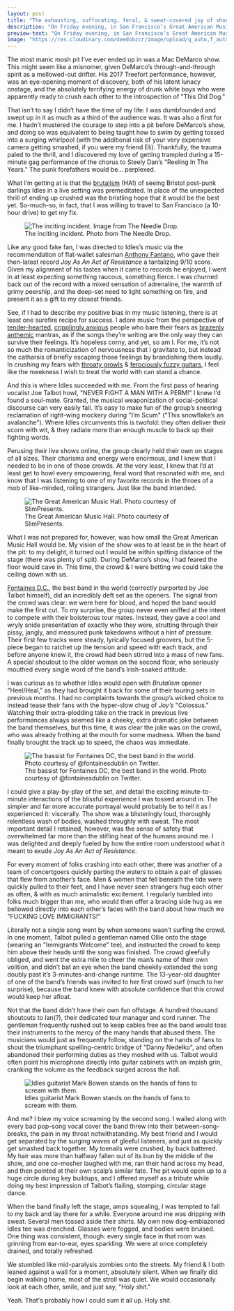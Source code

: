 ```yaml
---
layout: post
title: "The exhausting, suffocating, feral, & sweat-covered joy of shouting with Idles"
description: "On Friday evening, in San Francisco’s Great American Music Hall, I survived an evening with my current favorite motley crew of Bristol shouters, and their opening act, the greatest band in the world."
preview-text: "On Friday evening, in San Francisco’s Great American Music Hall, I survived an evening with my current favorite motley crew of Bristol shouters, and their opening act, the greatest band in the world."
image: "https://res.cloudinary.com/deedobzcr/image/upload/q_auto,f_auto,w_1200/v1559086995/01FD684C-4F8C-4F72-A652-A9CEF13C2DB8.jpg"
---
```


The most manic mosh pit I’ve ever ended up in was a Mac DeMarco show. This might seem like a misnomer, given DeMarco’s through-and-through spirit as a mellowed-out drifter. His 2017 Treefort performance, however, was an eye-opening moment of discovery, both of his latent lunacy onstage, and the absolutely terrifying energy of drunk white boys who were apparently ready to crush each other to the introspection of "This Old Dog." 

That isn’t to say I didn’t have the time of my life: I was dumbfounded and swept up in it as much as a third of the audience was. It was also a first for me. I hadn’t mustered the courage to step into a pit before DeMarco’s show, and doing so was equivalent to being taught how to swim by getting tossed into a surging whirlpool (with the additional risk of your very expensive camera getting smashed, if you were my friend Eli). Thankfully, the trauma paled to the thrill, and I discovered my love of getting trampled during a 15-minute gag performance of the chorus to Steely Dan’s "Reeling In The Years." The punk forefathers would be... perplexed.

What I’m getting at is that the [brutalism](https://youtu.be/F901emh112U) (HA!) of seeing Bristol post-punk darlings Idles in a live setting was premeditated. In place of the unexpected thrill of ending up crushed was the bristling hope that it would be the best yet. So-much-so, in fact, that I was willing to travel to San Francisco (a 10-hour drive) to get my fix. 

<figure>
	<img src="https://res.cloudinary.com/deedobzcr/image/upload/q_auto,f_auto,w_1200/v1559089109/9506BBD8-9E9B-4FA4-A4F8-DE9BB09B4731.jpg" alt="The inciting incident. Image from The Needle Drop." />
	<figcaption>The inciting incident. Photo from The Needle Drop.</figcaption>
</figure>

Like any good fake fan, I was directed to Idles’s music via the recommendation of flat-wallet salesman [Anthony Fantano](https://youtu.be/4i2PpkVGQNQ), who gave their then-latest record _Joy As An Act of Resistance_ a tantalizing 9/10 score. Given my alignment of his tastes when it came to records he enjoyed, I went in at least expecting something raucous, something fierce. I was churned back out of the record with a mixed sensation of adrenaline, the warmth of grimy peership, and the deep-set need to light something on fire, and present it as a gift to my closest friends. 

See, if I had to describe my positive bias in my music listening, there is at least one surefire recipe for success. I adore music from the perspective of [tender-hearted](https://youtu.be/MlQunle406U), [cripplingly anxious](https://youtu.be/bcnIhzaDTd0) people who bare their fears as [brazenly anthemic](https://youtu.be/2EzxGDSw6AU) mantras, as if the songs they’re writing are the only way they can survive their feelings. It’s hopeless corny, and yet, so am I. For me, it’s not so much the romanticization of nervousness that I gravitate to, but instead the catharsis of briefly escaping those feelings by brandishing them loudly. In crushing my fears with [throaty growls](https://youtu.be/hYO1lSUspXA) & [ferociously fuzzy guitars](https://youtu.be/VB3Y42CU2RY), I feel like the meekness I wish to treat the world with can stand a chance.

And this is where Idles succeeded with me. From the first pass of hearing vocalist Joe Talbot howl, "NEVER FIGHT A MAN WITH A PERM!" I knew I’d found a soul-mate. Granted, the musical weaponization of social-political discourse can very easily fail. It’s easy to make fun of the group’s sneering reclamation of right-wing mockery during "I’m Scum" ("This snowflake’s an avalanche"). Where Idles circumvents this is twofold: they often deliver their scorn with wit, & they radiate more than enough muscle to back up their fighting words.

Perusing their live shows online, the group clearly held their own on stages of all sizes. Their charisma and energy were enormous, and I knew that I needed to be in one of those crowds. At the very least, I knew that I’d at least get to howl every empowering, feral word that resonated with me, and know that I was listening to one of my favorite records in the throes of a mob of like-minded, roiling strangers. Just like the band intended.

<figure>
	<img src="https://res.cloudinary.com/deedobzcr/image/upload/q_auto,f_auto,w_1200/v1559089689/2451A7EA-4540-4187-83CE-9E66654EC301.jpg" alt="The Great American Music Hall. Photo courtesy of SlimPresents." />
	<figcaption>The Great American Music Hall. Photo courtesy of SlimPresents.</figcaption>
</figure>

What I was not prepared for, however, was how small the Great American Music Hall would be. My vision of the show was to at least be in the heart of the pit: to my delight, it turned out I would be within spitting distance of the stage (there was plenty of spit). During DeMarco’s show, I had feared the floor would cave in. This time, the crowd & I were betting we could take the ceiling down with us. 

[Fontaines D.C.](https://youtu.be/rKQeDO4WqRc), the best band in the world (correctly purported by Joe Talbot himself), did an incredibly deft set as the openers. The signal from the crowd was clear: we were here for blood, and hoped the band would make the first cut. To my surprise, the group never even sniffed at the intent to compete with their boisterous tour mates. Instead, they gave a cool and wryly snide presentation of exactly who they were, strutting through their pissy, jangly, and measured punk takedowns without a hint of pressure. Their first few tracks were steady, lyrically focused groovers, but the 5-piece began to ratchet up the tension and speed with each track, and before anyone knew it, the crowd had been stirred into a mass of new fans. A special shoutout to the older woman on the second floor, who seriously mouthed every single word of the band’s Irish-soaked attitude.

I was curious as to whether Idles would open with _Brutalism_ opener "Heel/Heal," as they had brought it back for some of their touring sets in previous months. I had no complaints towards the group’s wicked choice to instead tease their fans with the hyper-slow chug of *Joy’s* "Colossus." Watching their extra-plodding take on the track in previous live performances always seemed like a cheeky, extra dramatic joke between the band themselves, but this time, it was clear the joke was on the crowd, who was already frothing at the mouth for some madness. When the band finally brought the track up to speed, the chaos was immediate. 

<figure>
	<img src="https://res.cloudinary.com/deedobzcr/image/upload/q_auto,f_auto,w_1200/v1559090220/1706A476-00CB-4B44-A28E-272BB466543B.jpg" alt="The bassist for Fontaines DC, the best band in the world. Photo courtesy of @fontainesdublin on Twitter." />
	<figcaption>The bassist for Fontaines DC, the best band in the world. Photo courtesy of @fontainesdublin on Twitter.</figcaption>
</figure>

I could give a play-by-play of the set, and detail the exciting minute-to-minute interactions of the blissful experience I was tossed around in. The simpler and far more accurate portrayal would probably be to tell it as I experienced it: viscerally. The show was a blisteringly loud, thoroughly relentless wash of bodies, washed throughly with sweat. The most important detail I retained, however, was the sense of safety that overwhelmed far more than the stifling heat of the humans around me. I was delighted and deeply fueled by how the entire room understood what it meant to exude _Joy As An Act of Resistance_. 

For every moment of folks crashing into each other, there was another of a team of concertgoers quickly parting the waters to obtain a pair of glasses that flew from another’s face. Men & women that fell beneath the tide were quickly pulled to their feet, and I have never seen strangers hug each other as often, & with as much animalistic excitement. I regularly tumbled into folks much bigger than me, who would then offer a bracing side hug as we bellowed directly into each other’s faces with the band about how much we "FUCKING LOVE IMMIGRANTS!"

Literally not a single song went by when someone wasn’t surfing the crowd. In one moment, Talbot pulled a gentleman named Ollie onto the stage (wearing an "Immigrants Welcome" tee), and instructed the crowd to keep him above their heads until the song was finished. The crowd gleefully obliged, and went the extra mile to cheer the man’s name of their own volition, and didn’t bat an eye when the band cheekily extended the song doubly past it’s 3-minutes-and-change runtime. The 13-year-old daughter of one of the band’s friends was invited to her first crowd surf (much to her surprise), because the band knew with absolute confidence that this crowd would keep her afloat. 

Not that the band didn’t have their own fun offstage. A hundred thousand shoutouts to Ian(?), their dedicated tour manager and cord runner. The gentleman frequently rushed out to keep cables free as the band would toss their instruments to the mercy of the many hands that abused them. The musicians would just as frequently follow, standing on the hands of fans to shout the triumphant spelling-centric bridge of "Danny Nedelko", and often abandoned their performing duties as they moshed with us. Talbot would often point his microphone directly into guitar cabinets with an impish grin, cranking the volume as the feedback surged across the hall.

<figure>
	<img src="https://res.cloudinary.com/deedobzcr/image/upload/q_auto,f_auto,w_1200/v1559086995/01FD684C-4F8C-4F72-A652-A9CEF13C2DB8.jpg" alt="Idles guitarist Mark Bowen stands on the hands of fans to scream with them.">
	<figcaption>Idles guitarist Mark Bowen stands on the hands of fans to scream with them.</figcaption>
</figure>

And me? I blew my voice screaming by the second song. I wailed along with every bad pop-song vocal cover the band threw into their between-song-breaks, the pain in my throat notwithstanding. My best friend and I would get separated by the surging waves of gleeful listeners, and just as quickly get smashed back together. My toenails were crushed, by back battered. My hair was more than halfway fallen out of its bun by the middle of the show, and one co-mosher laughed with me, ran their hand across my head, and then pointed at their own scalp’s similar fate. The pit would open up to a huge circle during key buildups, and I offered myself as a tribute while doing my best impression of Talbot’s flailing, stomping, circular stage dance. 

When the band finally left the stage, amps squealing, I was tempted to fall to my back and lay there for a while. Everyone around me was dripping with sweat. Several men tossed aside their shirts. My own new dog-emblazoned Idles tee was drenched. Glasses were fogged, and bodies were bruised. One thing was consistent, though: every single face in that room was grinning from ear-to-ear, eyes sparkling. We were at once completely drained, and totally refreshed. 

We stumbled like mid-paralysis zombies onto the streets. My friend & I both leaned against a wall for a moment, absolutely silent. When we finally did begin walking home, most of the stroll was quiet. We would occasionally look at each other, smile, and just say, "Holy shit."

Yeah. That's probably how I could sum it all up. Holy shit.